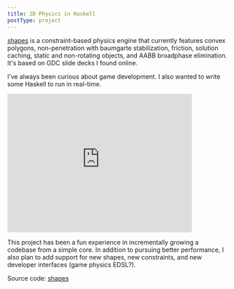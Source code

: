 ```yaml
---
title: 2D Physics in Haskell
postType: project
---
```


[shapes](https://github.com/ublubu/shapes) is a constraint-based physics engine that currently features convex polygons, non-penetration with baumgarte stabilization, friction, solution caching, static and non-rotating objects, and AABB broadphase elimination.
It's based on GDC slide decks I found online.

I've always been curious about game development.
I also wanted to write some Haskell to run in real-time.

<iframe width="420" height="315" src="https://www.youtube.com/embed/DYzf4zBK90o?list=PLmozfF6FosKjmPMnlPoVbWosiExbD0SUF" frameborder="0" allowfullscreen></iframe>

This project has been a fun experience in incrementally growing a codebase from a simple core.
In addition to pursuing better performance, I also plan to add support for new shapes, new constraints, and new developer interfaces (game physics EDSL?).

Source code:
[shapes](https://github.com/ublubu/shapes)

